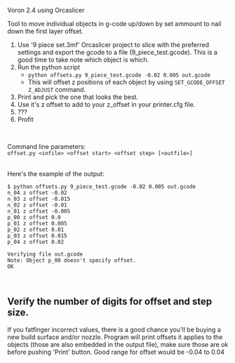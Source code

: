 Voron 2.4 using Orcaslicer

Tool to move individual objects in g-code up/down by set ammount to nail down the first layer offset.

1. Use '9 piece set.3mf' Orcaslicer project to slice with the preferred settings and 
export the gcode to a file (9_piece_test.gcode). This is a good time to take note which object is which.
2. Run the python script
    - `python offsets.py 9_piece_test.gcode -0.02 0.005 out.gcode`
    - This will offset z positions of each object by using `SET_GCODE_OFFSET Z_ADJUST` command.
3. Print and pick the one that looks the best.
4. Use it's z offset to add to your z_offset in your printer.cfg file.
5. ???
6. Profit

<br>

Command line parameters: <br>
`offset.py <infile> <offset start> <offset step> [<outfile>]`

<br>
Here's the example of the output:

    $ python offsets.py 9_piece_test.gcode -0.02 0.005 out.gcode
    n_04 z offset -0.02
    n_03 z offset -0.015
    n_02 z offset -0.01
    n_01 z offset -0.005
    p_00 z offset 0.0
    p_01 z offset 0.005
    p_02 z offset 0.01
    p_03 z offset 0.015
    p_04 z offset 0.02
    
    Verifying file out.gcode
    Note: Object p_00 doesn't specify offset.
    OK

<br>

## Verify the number of digits for offset and step size.
If you fatfinger incorrect values, there is a good chance you'll be buying a new build surface and/or nozzle. Program will print offsets it applies to the objects (those are also embedded in the output file), make sure those are ok before pushing 'Print' button. Good range for offset would be -0.04 to 0.04

